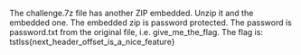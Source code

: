 The challenge.7z file has another ZIP embedded. Unzip it and the embedded one. The embedded zip is password protected. The password is password.txt from the original file, i.e. give_me_the_flag. The flag is: tstlss{next_header_offset_is_a_nice_feature}
